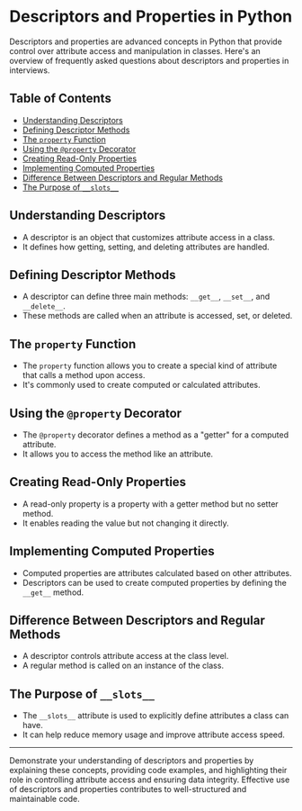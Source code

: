 # Descriptors and Properties in Python

Descriptors and properties are advanced concepts in Python that provide control over attribute access and manipulation in classes. Here's an overview of frequently asked questions about descriptors and properties in interviews.

## Table of Contents

- [Understanding Descriptors](#understanding-descriptors)
- [Defining Descriptor Methods](#defining-descriptor-methods)
- [The `property` Function](#the-property-function)
- [Using the `@property` Decorator](#using-the-property-decorator)
- [Creating Read-Only Properties](#creating-read-only-properties)
- [Implementing Computed Properties](#implementing-computed-properties)
- [Difference Between Descriptors and Regular Methods](#difference-between-descriptors-and-regular-methods)
- [The Purpose of `__slots__`](#the-purpose-of-__slots__)

## Understanding Descriptors

- A descriptor is an object that customizes attribute access in a class.
- It defines how getting, setting, and deleting attributes are handled.

## Defining Descriptor Methods

- A descriptor can define three main methods: `__get__`, `__set__`, and `__delete__`.
- These methods are called when an attribute is accessed, set, or deleted.

## The `property` Function

- The `property` function allows you to create a special kind of attribute that calls a method upon access.
- It's commonly used to create computed or calculated attributes.

## Using the `@property` Decorator

- The `@property` decorator defines a method as a "getter" for a computed attribute.
- It allows you to access the method like an attribute.

## Creating Read-Only Properties

- A read-only property is a property with a getter method but no setter method.
- It enables reading the value but not changing it directly.

## Implementing Computed Properties

- Computed properties are attributes calculated based on other attributes.
- Descriptors can be used to create computed properties by defining the `__get__` method.

## Difference Between Descriptors and Regular Methods

- A descriptor controls attribute access at the class level.
- A regular method is called on an instance of the class.

## The Purpose of `__slots__`

- The `__slots__` attribute is used to explicitly define attributes a class can have.
- It can help reduce memory usage and improve attribute access speed.

---

Demonstrate your understanding of descriptors and properties by explaining these concepts, providing code examples, and highlighting their role in controlling attribute access and ensuring data integrity. Effective use of descriptors and properties contributes to well-structured and maintainable code.
